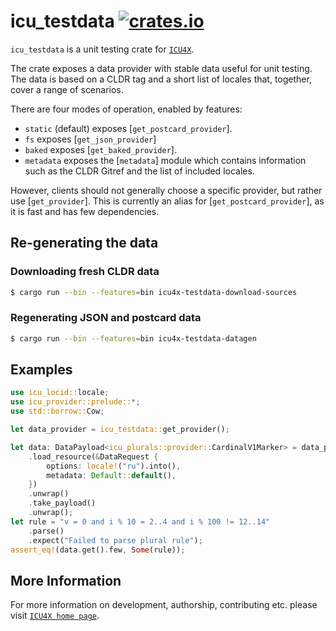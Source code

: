 # icu_testdata [![crates.io](https://img.shields.io/crates/v/icu_testdata)](https://crates.io/crates/icu_testdata)

`icu_testdata` is a unit testing crate for [`ICU4X`].

The crate exposes a data provider with stable data useful for unit testing. The data is
based on a CLDR tag and a short list of locales that, together, cover a range of scenarios.

There are four modes of operation, enabled by features:
* `static` (default) exposes [`get_postcard_provider`].
* `fs` exposes [`get_json_provider`]
* `baked` exposes [`get_baked_provider`].
* `metadata` exposes the [`metadata`] module which contains information such as the CLDR Gitref
  and the list of included locales.

However, clients should not generally choose a specific provider, but rather use [`get_provider`].
This is currently an alias for [`get_postcard_provider`], as it is fast and has few dependencies.

## Re-generating the data

### Downloading fresh CLDR data

```bash
$ cargo run --bin --features=bin icu4x-testdata-download-sources
```

### Regenerating JSON and postcard data

```bash
$ cargo run --bin --features=bin icu4x-testdata-datagen
```

## Examples

```rust
use icu_locid::locale;
use icu_provider::prelude::*;
use std::borrow::Cow;

let data_provider = icu_testdata::get_provider();

let data: DataPayload<icu_plurals::provider::CardinalV1Marker> = data_provider
    .load_resource(&DataRequest {
        options: locale!("ru").into(),
        metadata: Default::default(),
    })
    .unwrap()
    .take_payload()
    .unwrap();
let rule = "v = 0 and i % 10 = 2..4 and i % 100 != 12..14"
    .parse()
    .expect("Failed to parse plural rule");
assert_eq!(data.get().few, Some(rule));
```

[`ICU4X`]: ../icu/index.html

## More Information

For more information on development, authorship, contributing etc. please visit [`ICU4X home page`](https://github.com/unicode-org/icu4x).
